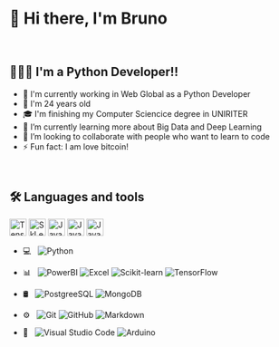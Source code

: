 # 👋 Hi there, I'm  Bruno

<br/>

##  👨🏻‍💻 I'm a Python Developer!!
- 🔭 I'm currently working in Web Global as a Python Developer
- 🎂 I'm 24 years old 
- 🎓 I'm finishing my Computer Sciencice degree in UNIRITER
- 🌱 I’m currently learning more about Big Data and Deep Learning
- 👯 I’m looking to collaborate with people who want to learn to code
- ⚡ Fun fact: I am love bitcoin!

<br/>

## 🛠 Languages and tools 
   <img src="https://cdn.worldvectorlogo.com/logos/tensorflow-2.svg" alt="Tensorflow" width="30" height="30"/>
   <img src="https://upload.wikimedia.org/wikipedia/commons/0/05/Scikit_learn_logo_small.svg" alt="SkLearn" width="30" height="30"/>
   <img src="https://img.shields.io/badge/JavaScript-F7DF1E?style=for-the-badge&logo=javascript&logoColor=black" alt="JavaScript" width="30" height="30"/>
   <img src="https://img.shields.io/badge/JavaScript-F7DF1E?style=for-the-badge&logo=javascript&logoColor=black" alt="JavaScript" width="30" height="30"/>
   <img src="https://img.shields.io/badge/ElasticSearch-F7DF1E?style=for-the-badge&logo=elasticsearch&logoColor=black" alt="JavaScript" width="30" height="30"/>
   
   
   
      
   
   
- 💻 &nbsp;
  ![Python](https://img.shields.io/badge/-Python-333333?style=flat&logo=python)
  
- 📊 &nbsp; 
  ![PowerBI](https://img.shields.io/badge/-Power%20BI-333333?style=flat&logo=power-bi)
  ![Excel](https://img.shields.io/badge/-Excel-333333?style=flat&logo=microsoft-excel)
  ![Scikit-learn](https://img.shields.io/badge/-ScikitLearn-333333?style=flat&logo=scikit-learn)
  ![TensorFlow](https://img.shields.io/badge/-TensorFlow-333333?style=flat&logo=tensorflow)
  
- 🛢 &nbsp; 
  ![PostgreeSQL](https://img.shields.io/badge/PostgreSQL-316192?style=for-the-badge&logo=postgresql&logoColor=white)
  ![MongoDB](https://img.shields.io/badge/-MongoDB-333333?style=flat&logo=mongodb)
  
- ⚙️ &nbsp;
  ![Git](https://img.shields.io/badge/-Git-333333?style=flat&logo=git)
  ![GitHub](https://img.shields.io/badge/-GitHub-333333?style=flat&logo=github)
  ![Markdown](https://img.shields.io/badge/-Markdown-333333?style=flat&logo=markdown)
- 🔧 &nbsp;
  ![Visual Studio Code](https://img.shields.io/badge/-VS%20Code-333333?style=flat&logo=visual-studio-code&logoColor=007ACC)
  ![Arduino](https://img.shields.io/badge/-Arduino-333333?style=flat&logo=Arduino)

<!--
**FingerBruno/FingerBruno** is a ✨ _special_ ✨ repository because its `README.md` (this file) appears on your GitHub profile.

